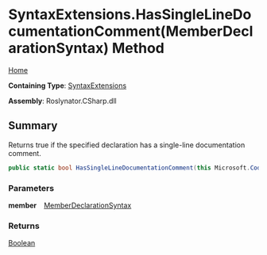 # SyntaxExtensions\.HasSingleLineDocumentationComment\(MemberDeclarationSyntax\) Method

[Home](../../../../README.md)

**Containing Type**: [SyntaxExtensions](../README.md)

**Assembly**: Roslynator\.CSharp\.dll

## Summary

Returns true if the specified declaration has a single\-line documentation comment\.

```csharp
public static bool HasSingleLineDocumentationComment(this Microsoft.CodeAnalysis.CSharp.Syntax.MemberDeclarationSyntax member)
```

### Parameters

**member** &ensp; [MemberDeclarationSyntax](https://docs.microsoft.com/en-us/dotnet/api/microsoft.codeanalysis.csharp.syntax.memberdeclarationsyntax)

### Returns

[Boolean](https://docs.microsoft.com/en-us/dotnet/api/system.boolean)

